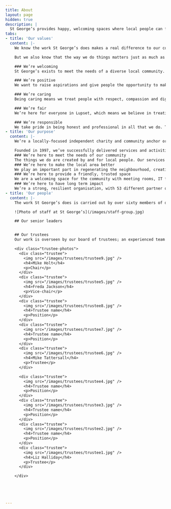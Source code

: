 ```yaml
---
title: About
layout: page
hidden: true
description: |
  St George’s provides happy, welcoming spaces where local people can feel part of something.
tabs:
- title: 'Our values'
  content: |-
    We know the work St George’s does makes a real difference to our community members.

    But we also know that the way we do things matters just as much as what we actually do. That’s why everything we do is guided by our values. They tell our community members what they can expect from us, and help our staff  make the right decisions.

    ### We’re welcoming
    St George’s exists to meet the needs of a diverse local community. That means providing friendly, inclusive spaces where everyone feels welcome.

    ### We’re positive
    We want to raise aspirations and give people the opportunity to make life-improving choices. That means we look to inspire people with a positive, can-do attitude.

    ### We’re caring
    Being caring means we treat people with respect, compassion and dignity. But it also means that we work with passion, because we care about making a difference.

    ### We’re fair
    We’re here for everyone in Lupset, which means we believe in treating people equally and without prejudice.

    ### We’re responsible
    We take pride in being honest and professional in all that we do. That means taking responsibility, not only for how we treat the people we work with, but how we look after our money too.
- title: 'Our purpose'
  content: |-
    We’re a locally-focused independent charity and community anchor organisation working with the public and private sector for positive change in Lupset, West Wakefield and beyond.

    Founded in 1997, we’ve successfully delivered services and activities to improve personal and community health and wellbeing for the past 20 years.
    ### We’re here to meet the needs of our community
    The things we do are created by and for local people. Our services and activities are designed to meet the diverse needs of young people, families and older people.
    ### We’re here to make the local area better
    We play an important part in regenerating the neighbourhood, creating local employment and generating investment that’s retained locally – over £14M over the past 20 years.
    ### We’re here to provide a friendly, trusted space
    We are a welcoming space for the community with meeting rooms, IT facilities, a coffee shop, community allotment and four childcare settings across Wakefield – Lupset, Eastmoor and Sandal. It matters to us that we provide an environment free from exploitation and fear.
    ### We’re here to have long term impact
    We’re a strong, resilient organisation, with 53 different partner organisations and an income of £1.2M of which over 88% comes from non-grant
- title: 'Our people'
  content: |-
    The work St George’s does is carried out by over sixty members of dedicated staff, backed by a valued team of volunteers.

    ![Photo of staff at St George’s](/images/staff-group.jpg)

    ## Our senior leaders


    ## Our trustees
    Our work is overseen by our board of trustees; an experienced team with a range of professional backgrounds who use their knowledge and experience to help guide the organisation towards fulfilling its charitable aims.

    <div class="trustee-photos">
      <div class="trustee">
        <img src="/images/trustees/trustee9.jpg" />
        <h4>Mike Holt</h4>
        <p>Chair</p>
      </div>
      <div class="trustee">
        <img src="/images/trustees/trustee5.jpg" />
        <h4>Freda Jackson</h4>
        <p>Vice-chair</p>
      </div>
      <div class="trustee">
        <img src="/images/trustees/trustee8.jpg" />
        <h4>Trustee name</h4>
        <p>Position</p>
      </div>
      <div class="trustee">
        <img src="/images/trustees/trustee7.jpg" />
        <h4>Trustee name</h4>
        <p>Position</p>
      </div>
      <div class="trustee">
        <img src="/images/trustees/trustee6.jpg" />
        <h4>Mike Tattersall</h4>
        <p>Trustee</p>
      </div>

      <div class="trustee">
        <img src="/images/trustees/trustee4.jpg" />
        <h4>Trustee name</h4>
        <p>Position</p>
      </div>
      <div class="trustee">
        <img src="/images/trustees/trustee3.jpg" />
        <h4>Trustee name</h4>
        <p>Position</p>
      </div>
      <div class="trustee">
        <img src="/images/trustees/trustee2.jpg" />
        <h4>Trustee name</h4>
        <p>Position</p>
      </div>
      <div class="trustee">
        <img src="/images/trustees/trustee1.jpg" />
        <h4>Liz Halliday</h4>
        <p>Trustee</p>
      </div>

    </div>





---
```

